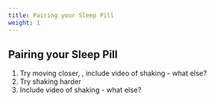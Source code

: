 ```yaml
---
title: Pairing your Sleep Pill
weight: 1
---
```


## Pairing your Sleep Pill

1. Try moving closer, , include video of shaking - what else?
2. Try shaking harder
3. Include video of shaking - what else?

